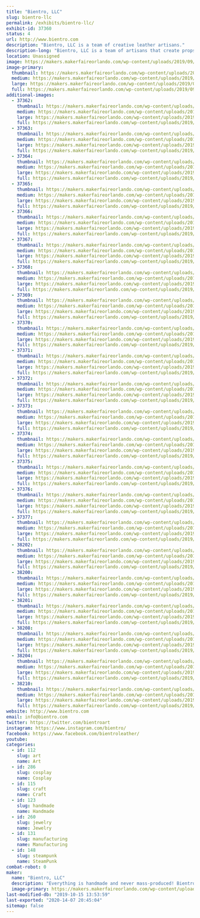 ```yaml
---
title: "Bientro, LLC"
slug: bientro-llc
permalink: /exhibits/bientro-llc/
exhibit-id: 37360
status: 4
url: http://www.bientro.com
description: "Bientro, LLC is a team of creative leather artisans."
description-long: "Bientro, LLC is a team of artisans that create props and accessories from leather, high-grade gemstones and crystals, and bright aluminum for chainmaille jewelry."
location: Unassigned
image: https://makers.makerfaireorlando.com/wp-content/uploads/2019/09/IMG_2826-1024x768.jpg
image-primary:
  thumbnail: https://makers.makerfaireorlando.com/wp-content/uploads/2019/09/IMG_2826-150x150.jpg
  medium: https://makers.makerfaireorlando.com/wp-content/uploads/2019/09/IMG_2826-300x225.jpg
  large: https://makers.makerfaireorlando.com/wp-content/uploads/2019/09/IMG_2826-1024x768.jpg
  full: https://makers.makerfaireorlando.com/wp-content/uploads/2019/09/IMG_2826.jpg
additional-images:
  - 37362:
    thumbnail: https://makers.makerfaireorlando.com/wp-content/uploads/2019/09/IMG_20190404_165258_145-150x150.jpg
    medium: https://makers.makerfaireorlando.com/wp-content/uploads/2019/09/IMG_20190404_165258_145-300x300.jpg
    large: https://makers.makerfaireorlando.com/wp-content/uploads/2019/09/IMG_20190404_165258_145-1024x1024.jpg
    full: https://makers.makerfaireorlando.com/wp-content/uploads/2019/09/IMG_20190404_165258_145.jpg
  - 37363:
    thumbnail: https://makers.makerfaireorlando.com/wp-content/uploads/2019/09/IMG_20190405_114419_618-150x150.jpg
    medium: https://makers.makerfaireorlando.com/wp-content/uploads/2019/09/IMG_20190405_114419_618-300x300.jpg
    large: https://makers.makerfaireorlando.com/wp-content/uploads/2019/09/IMG_20190405_114419_618-1024x1024.jpg
    full: https://makers.makerfaireorlando.com/wp-content/uploads/2019/09/IMG_20190405_114419_618.jpg
  - 37364:
    thumbnail: https://makers.makerfaireorlando.com/wp-content/uploads/2019/09/IMG_2905-150x150.jpg
    medium: https://makers.makerfaireorlando.com/wp-content/uploads/2019/09/IMG_2905-245x300.jpg
    large: https://makers.makerfaireorlando.com/wp-content/uploads/2019/09/IMG_2905-835x1024.jpg
    full: https://makers.makerfaireorlando.com/wp-content/uploads/2019/09/IMG_2905.jpg
  - 37365:
    thumbnail: https://makers.makerfaireorlando.com/wp-content/uploads/2019/09/20190817_113154-150x150.jpg
    medium: https://makers.makerfaireorlando.com/wp-content/uploads/2019/09/20190817_113154-300x110.jpg
    large: https://makers.makerfaireorlando.com/wp-content/uploads/2019/09/20190817_113154-1024x376.jpg
    full: https://makers.makerfaireorlando.com/wp-content/uploads/2019/09/20190817_113154.jpg
  - 37366:
    thumbnail: https://makers.makerfaireorlando.com/wp-content/uploads/2019/09/20190814_160133-150x150.jpg
    medium: https://makers.makerfaireorlando.com/wp-content/uploads/2019/09/20190814_160133-300x225.jpg
    large: https://makers.makerfaireorlando.com/wp-content/uploads/2019/09/20190814_160133-1024x768.jpg
    full: https://makers.makerfaireorlando.com/wp-content/uploads/2019/09/20190814_160133.jpg
  - 37367:
    thumbnail: https://makers.makerfaireorlando.com/wp-content/uploads/2019/09/20180417_155647-150x150.jpg
    medium: https://makers.makerfaireorlando.com/wp-content/uploads/2019/09/20180417_155647-300x225.jpg
    large: https://makers.makerfaireorlando.com/wp-content/uploads/2019/09/20180417_155647-1024x768.jpg
    full: https://makers.makerfaireorlando.com/wp-content/uploads/2019/09/20180417_155647.jpg
  - 37368:
    thumbnail: https://makers.makerfaireorlando.com/wp-content/uploads/2019/09/20190828_170627-150x150.jpg
    medium: https://makers.makerfaireorlando.com/wp-content/uploads/2019/09/20190828_170627-225x300.jpg
    large: https://makers.makerfaireorlando.com/wp-content/uploads/2019/09/20190828_170627-768x1024.jpg
    full: https://makers.makerfaireorlando.com/wp-content/uploads/2019/09/20190828_170627.jpg
  - 37369:
    thumbnail: https://makers.makerfaireorlando.com/wp-content/uploads/2019/09/20190829_153833-150x150.jpg
    medium: https://makers.makerfaireorlando.com/wp-content/uploads/2019/09/20190829_153833-225x300.jpg
    large: https://makers.makerfaireorlando.com/wp-content/uploads/2019/09/20190829_153833-768x1024.jpg
    full: https://makers.makerfaireorlando.com/wp-content/uploads/2019/09/20190829_153833.jpg
  - 37370:
    thumbnail: https://makers.makerfaireorlando.com/wp-content/uploads/2019/09/20190808_151933-150x150.jpg
    medium: https://makers.makerfaireorlando.com/wp-content/uploads/2019/09/20190808_151933-300x225.jpg
    large: https://makers.makerfaireorlando.com/wp-content/uploads/2019/09/20190808_151933-1024x768.jpg
    full: https://makers.makerfaireorlando.com/wp-content/uploads/2019/09/20190808_151933.jpg
  - 37371:
    thumbnail: https://makers.makerfaireorlando.com/wp-content/uploads/2019/09/20190609_083148-150x150.jpg
    medium: https://makers.makerfaireorlando.com/wp-content/uploads/2019/09/20190609_083148-272x300.jpg
    large: https://makers.makerfaireorlando.com/wp-content/uploads/2019/09/20190609_083148-928x1024.jpg
    full: https://makers.makerfaireorlando.com/wp-content/uploads/2019/09/20190609_083148.jpg
  - 37372:
    thumbnail: https://makers.makerfaireorlando.com/wp-content/uploads/2019/09/20190818_135948-150x150.jpg
    medium: https://makers.makerfaireorlando.com/wp-content/uploads/2019/09/20190818_135948-300x225.jpg
    large: https://makers.makerfaireorlando.com/wp-content/uploads/2019/09/20190818_135948-1024x768.jpg
    full: https://makers.makerfaireorlando.com/wp-content/uploads/2019/09/20190818_135948.jpg
  - 37373:
    thumbnail: https://makers.makerfaireorlando.com/wp-content/uploads/2019/09/20190830_130428-150x150.jpg
    medium: https://makers.makerfaireorlando.com/wp-content/uploads/2019/09/20190830_130428-300x225.jpg
    large: https://makers.makerfaireorlando.com/wp-content/uploads/2019/09/20190830_130428-1024x768.jpg
    full: https://makers.makerfaireorlando.com/wp-content/uploads/2019/09/20190830_130428.jpg
  - 37374:
    thumbnail: https://makers.makerfaireorlando.com/wp-content/uploads/2019/09/Collage-2019-06-08-10_58_44-150x150.jpg
    medium: https://makers.makerfaireorlando.com/wp-content/uploads/2019/09/Collage-2019-06-08-10_58_44-200x300.jpg
    large: https://makers.makerfaireorlando.com/wp-content/uploads/2019/09/Collage-2019-06-08-10_58_44-683x1024.jpg
    full: https://makers.makerfaireorlando.com/wp-content/uploads/2019/09/Collage-2019-06-08-10_58_44.jpg
  - 37375:
    thumbnail: https://makers.makerfaireorlando.com/wp-content/uploads/2019/09/Collage-2019-03-16-13_05_08-150x150.jpg
    medium: https://makers.makerfaireorlando.com/wp-content/uploads/2019/09/Collage-2019-03-16-13_05_08-200x300.jpg
    large: https://makers.makerfaireorlando.com/wp-content/uploads/2019/09/Collage-2019-03-16-13_05_08-683x1024.jpg
    full: https://makers.makerfaireorlando.com/wp-content/uploads/2019/09/Collage-2019-03-16-13_05_08.jpg
  - 37376:
    thumbnail: https://makers.makerfaireorlando.com/wp-content/uploads/2019/09/InstagramCapture_ceb7df58-99b2-43ad-8878-4916d45c085f-150x150.jpg
    medium: https://makers.makerfaireorlando.com/wp-content/uploads/2019/09/InstagramCapture_ceb7df58-99b2-43ad-8878-4916d45c085f-300x300.jpg
    large: https://makers.makerfaireorlando.com/wp-content/uploads/2019/09/InstagramCapture_ceb7df58-99b2-43ad-8878-4916d45c085f.jpg
    full: https://makers.makerfaireorlando.com/wp-content/uploads/2019/09/InstagramCapture_ceb7df58-99b2-43ad-8878-4916d45c085f.jpg
  - 37377:
    thumbnail: https://makers.makerfaireorlando.com/wp-content/uploads/2019/09/20190705_122059-1-150x150.jpg
    medium: https://makers.makerfaireorlando.com/wp-content/uploads/2019/09/20190705_122059-1-225x300.jpg
    large: https://makers.makerfaireorlando.com/wp-content/uploads/2019/09/20190705_122059-1-768x1024.jpg
    full: https://makers.makerfaireorlando.com/wp-content/uploads/2019/09/20190705_122059-1.jpg
  - 38202:
    thumbnail: https://makers.makerfaireorlando.com/wp-content/uploads/2019/09/20190913_112317-1-150x150.jpg
    medium: https://makers.makerfaireorlando.com/wp-content/uploads/2019/09/20190913_112317-1-225x300.jpg
    large: https://makers.makerfaireorlando.com/wp-content/uploads/2019/09/20190913_112317-1-768x1024.jpg
    full: https://makers.makerfaireorlando.com/wp-content/uploads/2019/09/20190913_112317-1.jpg
  - 38200:
    thumbnail: https://makers.makerfaireorlando.com/wp-content/uploads/2019/09/20190913_202943-150x150.jpg
    medium: https://makers.makerfaireorlando.com/wp-content/uploads/2019/09/20190913_202943-225x300.jpg
    large: https://makers.makerfaireorlando.com/wp-content/uploads/2019/09/20190913_202943-768x1024.jpg
    full: https://makers.makerfaireorlando.com/wp-content/uploads/2019/09/20190913_202943.jpg
  - 38201:
    thumbnail: https://makers.makerfaireorlando.com/wp-content/uploads/2019/09/20190912_115813-150x150.jpg
    medium: https://makers.makerfaireorlando.com/wp-content/uploads/2019/09/20190912_115813-225x300.jpg
    large: https://makers.makerfaireorlando.com/wp-content/uploads/2019/09/20190912_115813-768x1024.jpg
    full: https://makers.makerfaireorlando.com/wp-content/uploads/2019/09/20190912_115813.jpg
  - 38208:
    thumbnail: https://makers.makerfaireorlando.com/wp-content/uploads/2019/09/20190914_103422-3-150x150.jpg
    medium: https://makers.makerfaireorlando.com/wp-content/uploads/2019/09/20190914_103422-3-300x225.jpg
    large: https://makers.makerfaireorlando.com/wp-content/uploads/2019/09/20190914_103422-3-1024x768.jpg
    full: https://makers.makerfaireorlando.com/wp-content/uploads/2019/09/20190914_103422-3.jpg
  - 38204:
    thumbnail: https://makers.makerfaireorlando.com/wp-content/uploads/2019/09/20190914_133655-150x150.jpg
    medium: https://makers.makerfaireorlando.com/wp-content/uploads/2019/09/20190914_133655-225x300.jpg
    large: https://makers.makerfaireorlando.com/wp-content/uploads/2019/09/20190914_133655-768x1024.jpg
    full: https://makers.makerfaireorlando.com/wp-content/uploads/2019/09/20190914_133655.jpg
  - 38210:
    thumbnail: https://makers.makerfaireorlando.com/wp-content/uploads/2019/09/InstagramCapture_6b6a26b8-bb25-4dfa-864a-19eeb34d2236-150x150.jpg
    medium: https://makers.makerfaireorlando.com/wp-content/uploads/2019/09/InstagramCapture_6b6a26b8-bb25-4dfa-864a-19eeb34d2236-300x300.jpg
    large: https://makers.makerfaireorlando.com/wp-content/uploads/2019/09/InstagramCapture_6b6a26b8-bb25-4dfa-864a-19eeb34d2236.jpg
    full: https://makers.makerfaireorlando.com/wp-content/uploads/2019/09/InstagramCapture_6b6a26b8-bb25-4dfa-864a-19eeb34d2236.jpg
website: http://www.bientro.com
email: info@bientro.com
twitter: https://twitter.com/bientroart
instagram: https://www.instagram.com/bientro/
facebook: https://www.facebook.com/bientroleather/
youtube: 
categories:
  - id: 112
    slug: art
    name: Art
  - id: 286
    slug: cosplay
    name: Cosplay
  - id: 115
    slug: craft
    name: Craft
  - id: 123
    slug: handmade
    name: Handmade
  - id: 260
    slug: jewelry
    name: Jewelry
  - id: 131
    slug: manufacturing
    name: Manufacturing
  - id: 148
    slug: steampunk
    name: SteamPunk
combat-robot: 0
maker:
  name: "Bientro, LLC"
  description: "Everything is handmade and never mass-produced! Bientro, LLC are local leather artists at various shops in Central Florida. We create handcrafted leather goods and original art. We love steampunk and cosplayers and will work with you to create custom leather goods. Everything we make is unique and takes time to craft. At Bientro Leather, we use real leather, high-grade gemstones and crystals, and bright aluminum for the chainmaille jewelry."
  image-primary: https://makers.makerfaireorlando.com/wp-content/uploads/2019/09/Bientro_logo_FB500.jpg
last-modified-db: "2019-10-15 13:53:59"
last-exported: "2020-14-07 20:45:04"
sitemap: false
---
```

